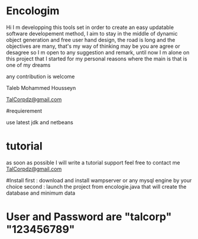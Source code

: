 # Encologim

Hi 
  I m developping this tools set in order to create an easy updatable software developement method,
 I aim to stay in the middle of dynamic object generation and free user hand design, the road is long 
 and the objectives are many, that's my way of thinking may be you are agree or desagree so I m open 
 to any suggestion and remark, until now I m alone on this project that I started for my personal reasons
 where the main is that is one of my dreams

any contribution is welcome

Taleb Mohammed Housseyn

TalCorpdz@gmail.com

#requierement

use latest jdk and netbeans 

# tutorial

as soon as possible I will write a tutorial support
feel free to contact me TalCorpdz@gmail.com

#Install
  first : download and install wampserver or any mysql engine by your choice
  second : launch the project from encologie.java  that will create the database and minimum data

# User and Password are    "talcorp"  "123456789"


